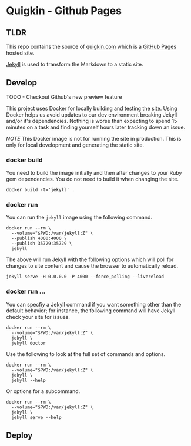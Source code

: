 # Quigkin - Github Pages

## TLDR

This repo contains the source of [quigkin.com](https://quigkin.com/) which is a [GitHub Pages](https://pages.github.com/) hosted site.

[Jekyll](https://jekyllrb.com/) is used to transform the Markdown to a static site.

## Develop

TODO - Checkout Github's new preview feature

This project uses Docker for locally building and testing the site. Using Docker helps us avoid updates to our dev environment breaking Jekyll and/or it's dependencies. Nothing is worse than expecting to spend 15 minutes on a task and finding yourself hours later tracking down an issue.

*NOTE* This Docker image is not for running the site in production. This is only for local development and generating the static site. 

### docker build

You need to build the image initially and then after changes to your Ruby gem dependencies. You do not need to build it when changing the site.

```
docker build -t='jekyll' .
```

### docker run

You can run the `jekyll` image using the following command.

```
docker run --rm \
  --volume="$PWD:/var/jekyll:Z" \
  --publish 4000:4000 \
  --publish 35729:35729 \
  jekyll
```

The above will run Jekyll with the following options which will poll for changes to site content and cause the browser to automatically reload.
```
jekyll serve -H 0.0.0.0 -P 4000 --force_polling --livereload
```

### docker run ...

You can specfiy a Jekyll command if you want something other than the default behavior; for instance, the following command will have Jekyll check your site for issues.

```
docker run --rm \
  --volume="$PWD:/var/jekyll:Z" \
  jekyll \
  jekyll doctor
```

Use the following to look at the full set of commands and options.

```
docker run --rm \
  --volume="$PWD:/var/jekyll:Z" \
  jekyll \
  jekyll --help
```

Or options for a subcommand.

```
docker run --rm \
  --volume="$PWD:/var/jekyll:Z" \
  jekyll \
  jekyll serve --help
```

## Deploy

